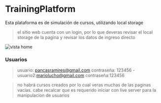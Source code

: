 # TrainingPlatform
Esta plataforma es de simulación de cursos, utilizando local storage

> el sitio web cuenta con un login, por lo que deveras revisar el local storage de la pagina y revisar los datos de ingreso directo

![vista home](https://i.ibb.co/99rNNWF/tp.png)

### Usuarios

> usuario: pancasramires@gmail.com contraseña: 123456 - usuario2:mariolucho@gmail.com contraseña:123456

> no habrá cursos creados por lo cual veras muchas de las paginas vacias.
>  cabe recalcar que es requerido iniciar con live server para la manipulacion de usuarios
